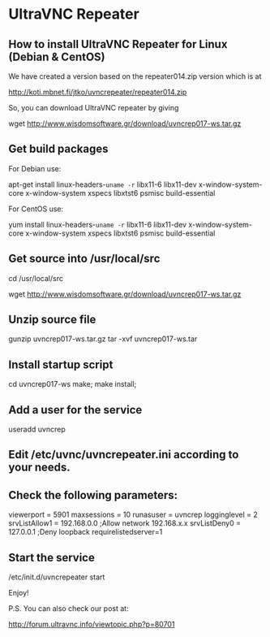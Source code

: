 # UltraVNC Repeater

## How to install UltraVNC Repeater for Linux (Debian & CentOS)

We have created a version based on the repeater014.zip version which is at

http://koti.mbnet.fi/jtko/uvncrepeater/repeater014.zip

So, you can download UltraVNC repeater by giving 

wget http://www.wisdomsoftware.gr/download/uvncrep017-ws.tar.gz

## Get build packages
For Debian use:

apt-get install linux-headers-`uname -r` libx11-6 libx11-dev x-window-system-core x-window-system xspecs libxtst6 psmisc build-essential

For CentOS use:

yum install linux-headers-`uname -r` libx11-6 libx11-dev x-window-system-core x-window-system xspecs libxtst6 psmisc build-essential

## Get source into /usr/local/src

cd /usr/local/src

wget http://www.wisdomsoftware.gr/download/uvncrep017-ws.tar.gz


## Unzip source file
gunzip uvncrep017-ws.tar.gz
tar -xvf uvncrep017-ws.tar

## Install startup script
cd uvncrep017-ws
make; make install;

## Add a user for the service
useradd uvncrep

## Edit /etc/uvnc/uvncrepeater.ini according to your needs.
## Check the following parameters:
viewerport = 5901
maxsessions = 10
runasuser = uvncrep
logginglevel = 2
srvListAllow1 = 192.168.0.0 ;Allow network 192.168.x.x
srvListDeny0 = 127.0.0.1 ;Deny loopback
requirelistedserver=1

## Start the service
/etc/init.d/uvncrepeater start

Enjoy!

P.S. You can also check our post at:

http://forum.ultravnc.info/viewtopic.php?p=80701